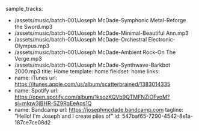 sample_tracks:
  - /assets/music/batch-001/Joseph McDade-Symphonic Metal-Reforge the Sword.mp3
  - /assets/music/batch-001/Joseph McDade-Minimal-Beautiful Ann.mp3
  - /assets/music/batch-001/Joseph McDade-Orchestral Electronic-Olympus.mp3
  - /assets/music/batch-001/Joseph McDade-Ambient Rock-On The Verge.mp3
  - /assets/music/batch-001/Joseph McDade-Synthwave-Barkbot 2000.mp3
title: Home
template: home
fieldset: home
links:
  -
    name: iTunes
    url: https://itunes.apple.com/us/album/scatterbrained/1383014335
  -
    name: Spotify
    url: https://open.spotify.com/album/1ksozKQVb9QTMFNZiOFvoM?si=mlqw3jBHR-SZ9RqEeAqs1Q
  -
    name: Bandcamp
    url: https://josephmcdade.bandcamp.com
tagline: "Hello! I'm Joseph and I create piles of"
id: 547baf65-7290-4542-8e1a-187ce7ce08d2
